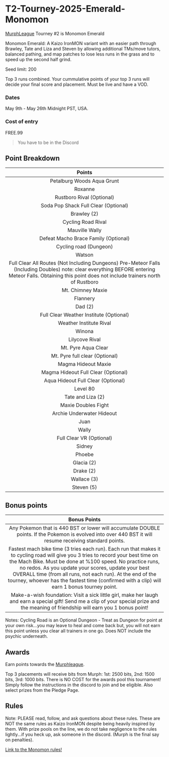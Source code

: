 # T2-Tourney-2025-Emerald-Monomon

[MurphLeague](https://github.com/TakeJoshyy/TheMurphVerse/edit/main/2.Tournaments/1.MurphLeague-2025/README.md 
) Tourney #2 is Monomon Emerald

Monomon Emerald: A Kaizo IronMON variant with an easier path through Brawley, Tate and Liza and Steven by allowing additional TMs/move tutors, balanced pathing, and map patches to lose less runs in the grass and to speed up the second half grind.

Seed limit: 200

Top 3 runs combined. Your cummulative points of your top 3 runs will decide your final score and placement. Must be live and have a VOD.

### Dates
May 9th - May 26th Midnight PST, USA.


### Cost of entry

FREE.99

> You have to be in the Discord

## Point Breakdown

|           Points                                  |
| :-----------------------------------------------: |
| Petalburg Woods Aqua Grunt                        |
| Roxanne                                           |
| Rustboro Rival (Optional)                         |
| Soda Pop Shack Full Clear (Optional)              |
| Brawley (2)                                       |
| Cycling Road Rival                                |
| Mauville Wally                                    |
| Defeat Macho Brace Family    (Optional)           |
| Cycling road (Dungeon)                            |
| Watson                                            |
| Full Clear All Routes (Not Including Dungeons) Pre-Meteor Falls (Including Doubles) note: clear everything BEFORE entering Meteor Falls. Obtaining this point does not include trainers north of Rustboro  |
| Mt. Chimney Maxie                                 |
| Flannery                                          |
| Dad (2)                                           |
| Full Clear Weather Institute  (Optional)          |
| Weather Institute Rival                           |
| Winona                                            |
| Lilycove Rival                                    |
| Mt. Pyre Aqua Clear                               |
| Mt. Pyre full clear  (Optional)                   |
| Magma Hideout Maxie                               |
| Magma Hideout Full Clear (Optional)               |
| Aqua Hideout Full Clear (Optional)                |
| Level 80                                          |
| Tate and Liza (2)                                 |
| Maxie Doubles Fight                               |
| Archie Underwater Hideout                         |
| Juan                                              |
| Wally                                             |
| Full Clear VR  (Optional)                         |
| Sidney                                            |
| Phoebe                                            |
| Glacia (2)                                        |
| Drake (2)                                         |
| Wallace (3)                                       |
| Steven (5)                                        |

## Bonus points 

|        Bonus Points       |
| :-----------------------: |
| Any Pokemon that is 440 BST or lower will accumulate DOUBLE points. If the Pokemon is evolved into over 440 BST it will resume receiving standard points.                |
| Fastest mach bike time (3 tries each run). Each run that makes it to cycling road will give you 3 tries to record your best time on the Mach Bike. Must be done at %100 speed. No practice runs, no redos. As you update your scores, update your best OVERALL time (from all runs, not each run). At the end of the tourney, whoever has the fastest time (confirmed with a clip) will earn 1 bonus tourney point. |
| Make-a-wish foundation: Visit a sick little girl, make her laugh and earn a special gift! Send me a clip of your special prize and the meaning of friendship will earn you 1 bonus point!|

Notes: Cycling Road is an Optional Dungeon - Treat as Dungeon for point at your own risk...you may leave to heal and come back but, you will not earn this point unless you clear all trainers in one go. Does NOT include the psychic underneath.

## Awards

Earn points towards the [Murphleague](https://github.com/TakeJoshyy/TheMurphVerse/tree/main/2.Tournaments/1.MurphLeague-2025).

Top 3 placements will receive bits from Murph: 1st: 2500 bits, 2nd: 1500 bits, 3rd: 1000 bits. There is NO COST for the awards pool this tournament! Simply follow the instructions in the discord to join and be eligible. Also select prizes from the Pledge Page.

## Rules

Note: PLEASE read, follow, and ask questions about these rules. These are NOT the same rules as Kaizo IronMON despite being heavily inspired by them. With prize pools on the line, we do not take negligence to the rules lightly...if you heck up, ask someone in the discord. (Murph is the final say on penalties).

[Link to the Monomon rules!](https://github.com/TakeJoshyy/TheMurphVerse/tree/main/1.GameModes/Emerald-Monomon)
